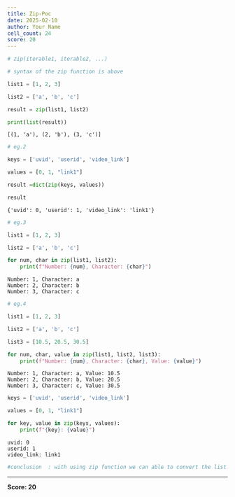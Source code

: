 ```yaml
---
title: Zip-Poc
date: 2025-02-10
author: Your Name
cell_count: 24
score: 20
---
```


```python
# zip(iterable1, iterable2, ...)
```


```python
# syntax of the zip function is above 
```


```python
list1 = [1, 2, 3]
```


```python
list2 = ['a', 'b', 'c']
```


```python
result = zip(list1, list2)
```


```python
print(list(result))
```

    [(1, 'a'), (2, 'b'), (3, 'c')]



```python
# eg.2 
```


```python
keys = ['uvid', 'userid', 'video_link']
```


```python
values = [0, 1, "link1"]
```


```python
result =dict(zip(keys, values))
```


```python
result
```




    {'uvid': 0, 'userid': 1, 'video_link': 'link1'}




```python
# eg.3
```


```python
list1 = [1, 2, 3]
```


```python
list2 = ['a', 'b', 'c']
```


```python
for num, char in zip(list1, list2):
    print(f"Number: {num}, Character: {char}")
```

    Number: 1, Character: a
    Number: 2, Character: b
    Number: 3, Character: c



```python
# eg.4
```


```python
list1 = [1, 2, 3]
```


```python
list2 = ['a', 'b', 'c']
```


```python
list3 = [10.5, 20.5, 30.5]
```


```python
for num, char, value in zip(list1, list2, list3):
    print(f"Number: {num}, Character: {char}, Value: {value}")
```

    Number: 1, Character: a, Value: 10.5
    Number: 2, Character: b, Value: 20.5
    Number: 3, Character: c, Value: 30.5



```python
keys = ['uvid', 'userid', 'video_link']
```


```python
values = [0, 1, "link1"]
```


```python
for key, value in zip(keys, values):
    print(f"{key}: {value}")
```

    uvid: 0
    userid: 1
    video_link: link1



```python
#conclusion  : with using zip function we can able to convert the list into dict 
```


---
**Score: 20**
